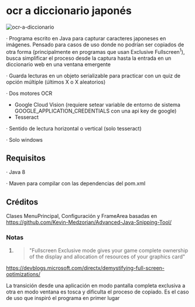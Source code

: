 # ocr a diccionario japonés
 ![ocr-a-diccionario](https://github.com/facundolucasjimenez/ocr-a-diccionario-japones/assets/103152905/96d00bae-dfae-4733-950e-dc8dfec2a69a)

· Programa escrito en Java para capturar caracteres japoneses en imágenes. Pensado para casos de uso donde no podrían ser copiados de otra forma (principalmente en programas que usan Exclusive Fullscreen<sup>1</sup>), busca simplificar el proceso desde la captura hasta la entrada en un diccionario web en una ventana emergente

· Guarda lecturas en un objeto serializable para practicar con un quiz de opción múltiple (últimos X o X aleatorios)

· Dos motores OCR
 - Google Cloud Vision (requiere setear variable de entorno de sistema GOOGLE_APPLICATION_CREDENTIALS con una api key de google)
 - Tesseract

· Sentido de lectura horizontal o vertical (solo tesseract)

· Solo windows

## Requisitos

· Java 8

· Maven para compilar con las dependencias del pom.xml

## Créditos
Clases MenuPrincipal, Configuración y FrameArea basadas en https://github.com/Kevin-Medzorian/Advanced-Java-Snipping-Tool/

### Notas

1. > "Fullscreen Exclusive mode gives your game complete ownership of the display and allocation of resources of your graphics card"

https://devblogs.microsoft.com/directx/demystifying-full-screen-optimizations/

La transición desde una aplicación en modo pantalla completa exclusiva a otra en modo ventana es tosca y dificulta el proceso de copiado. Es el caso de uso que inspiró el programa en primer lugar
